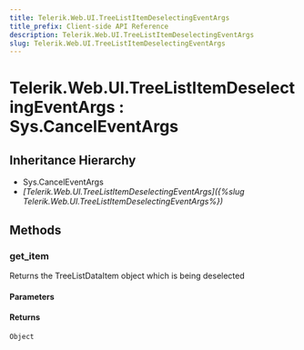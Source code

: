 ```yaml
---
title: Telerik.Web.UI.TreeListItemDeselectingEventArgs
title_prefix: Client-side API Reference
description: Telerik.Web.UI.TreeListItemDeselectingEventArgs
slug: Telerik.Web.UI.TreeListItemDeselectingEventArgs
---
```


# Telerik.Web.UI.TreeListItemDeselectingEventArgs : Sys.CancelEventArgs

## Inheritance Hierarchy

* Sys.CancelEventArgs
* *[Telerik.Web.UI.TreeListItemDeselectingEventArgs]({%slug Telerik.Web.UI.TreeListItemDeselectingEventArgs%})*


## Methods

### get_item

Returns the TreeListDataItem object which is being deselected 

#### Parameters

#### Returns

`Object`

